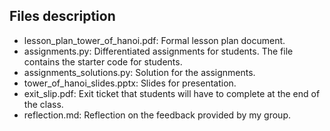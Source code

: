 ## Files description

+ lesson_plan_tower_of_hanoi.pdf: Formal lesson plan document.
+ assignments.py: Differentiated assignments for students. The file contains the starter code for students.
+ assignments_solutions.py: Solution for the assignments.
+ tower_of_hanoi_slides.pptx: Slides for presentation.
+ exit_slip.pdf: Exit ticket that students will have to complete at the end of the class.
+ reflection.md: Reflection on the feedback provided by my group.
